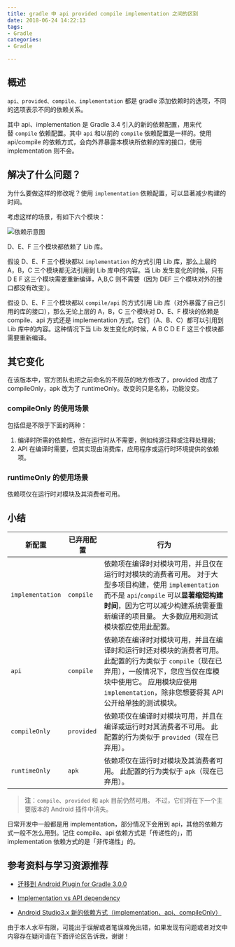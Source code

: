 ```yaml
---
title: gradle 中 api provided compile implementation 之间的区别
date: 2018-06-24 14:22:13
tags: 
- Gradle
categories:
- Gradle

---
```




## 概述

`api、provided、compile、implementation` 都是 gradle 添加依赖时的选项，不同的选项表示不同的依赖关系。

其中 api、implementation 是 Gradle 3.4 引入的新的依赖配置，用来代替 `compile` 依赖配置。其中 `api` 和以前的 `compile` 依赖配置是一样的。使用 api/compile 的依赖方式，会向外界暴露本模块所依赖的库的接口，使用 implementation 则不会。

<!--more-->

## 解决了什么问题？

为什么要做这样的修改呢？使用 `implementation` 依赖配置，可以显著减少构建的时间。

考虑这样的场景，有如下六个模块：

![依赖示意图](https://ws3.sinaimg.cn/large/006tNc79gy1fsme3uaov4j30g20bsjrl.jpg)

D、E、F 三个模块都依赖了 Lib 库。

假设 D、E、F 三个模块都以 `implementation` 的方式引用 Lib 库，那么上层的 A，B，C 三个模块都无法引用到 Lib 库中的内容。当 Lib 发生变化的时候，只有 D E F 这三个模块需要重新编译，A,B,C 则不需要（因为 DEF 三个模块对外的接口都没有改变）。

假设 D、E、F 三个模块都以 `compile/api`  的方式引用 Lib 库（对外暴露了自己引用的库的接口），那么无论上层的 A，B，C 三个模块对 D、E、F 模块的依赖是 compile、api 方式还是 implementation 方式，它们（A、B、C）都可以引用到 Lib 库中的内容。这种情况下当 Lib 发生变化的时候，A B C D E F 这三个模块都需要重新编译。



## 其它变化

在该版本中，官方团队也把之前命名的不规范的地方修改了，provided 改成了 compileOnly，apk 改为了 runtimeOnly。改变的只是名称，功能没变。



### compileOnly 的使用场景

包括但是不限于下面的两种：

1. 编译时所需的依赖性，但在运行时从不需要，例如纯源注释或注释处理器;
2. API 在编译时需要，但其实现由消费库，应用程序或运行时环境提供的依赖项。

### runtimeOnly 的使用场景

依赖项仅在运行时对模块及其消费者可用。



## 小结

| 新配置           | 已弃用配置 | 行为                                                         |
| ---------------- | ---------- | ------------------------------------------------------------ |
| `implementation` | `compile`  | 依赖项在编译时对模块可用，并且仅在运行时对模块的消费者可用。 对于大型多项目构建，使用 `implementation` 而不是 `api`/`compile` 可以**显著缩短构建时间**，因为它可以减少构建系统需要重新编译的项目量。 大多数应用和测试模块都应使用此配置。 |
| `api`            | `compile`  | 依赖项在编译时对模块可用，并且在编译时和运行时还对模块的消费者可用。 此配置的行为类似于 `compile`（现在已弃用），一般情况下，您应当仅在库模块中使用它。 应用模块应使用 `implementation`，除非您想要将其 API 公开给单独的测试模块。 |
| `compileOnly`    | `provided` | 依赖项仅在编译时对模块可用，并且在编译或运行时对其消费者不可用。 此配置的行为类似于 `provided`（现在已弃用）。 |
| `runtimeOnly`    | `apk`      | 依赖项仅在运行时对模块及其消费者可用。 此配置的行为类似于 `apk`（现在已弃用）。 |



>  **注**：`compile`、`provided` 和 `apk` 目前仍然可用。 不过，它们将在下一个主要版本的 Android 插件中消失。

日常开发中一般都是用 implementation，部分情况下会用到 api，其他的依赖方式一般不怎么用到。记住 compile、api 依赖方式是「传递性的」，而 implementation 依赖方式的是「非传递性」的。

## 参考资料与学习资源推荐

- [迁移到 Android Plugin for Gradle 3.0.0](https://developer.android.com/studio/build/gradle-plugin-3-0-0-migration)

- [Implementation vs API dependency](https://jeroenmols.com/blog/2017/06/14/androidstudio3/)

- [Android Studio3.x 新的依赖方式（implementation、api、compileOnly）](https://blog.csdn.net/yuzhiqiang_1993/article/details/78366985)

   

由于本人水平有限，可能出于误解或者笔误难免出错，如果发现有问题或者对文中内容存在疑问请在下面评论区告诉我，谢谢！